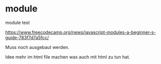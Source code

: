 # module
module test

https://www.freecodecamp.org/news/javascript-modules-a-beginner-s-guide-783f7d7a5fcc/

Muss noch ausgebaut werden.

Idee mehr im html file machen was auch mit html zu tun hat.

<!doctype html>
<script type="module">
  import {sayHi} from './say.js';

  document.body.innerHTML = sayHi('John');
</script>
